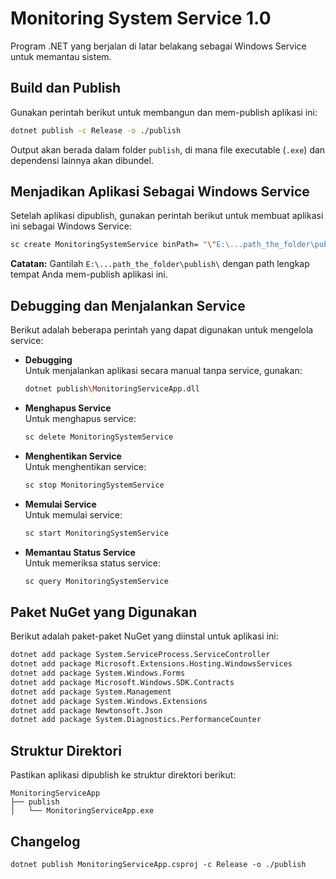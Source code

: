# Monitoring System Service 1.0

Program .NET yang berjalan di latar belakang sebagai Windows Service untuk memantau sistem.

## Build dan Publish

Gunakan perintah berikut untuk membangun dan mem-publish aplikasi ini:

```bash
dotnet publish -c Release -o ./publish
```

Output akan berada dalam folder `publish`, di mana file executable (`.exe`) dan dependensi lainnya akan dibundel.

## Menjadikan Aplikasi Sebagai Windows Service

Setelah aplikasi dipublish, gunakan perintah berikut untuk membuat aplikasi ini sebagai Windows Service:

```bash
sc create MonitoringSystemService binPath= "\"E:\...path_the_folder\publish\MonitoringServiceApp.exe\""
```

**Catatan:** Gantilah `E:\...path_the_folder\publish\` dengan path lengkap tempat Anda mem-publish aplikasi ini.

## Debugging dan Menjalankan Service

Berikut adalah beberapa perintah yang dapat digunakan untuk mengelola service:

- **Debugging**  
  Untuk menjalankan aplikasi secara manual tanpa service, gunakan:
  ```bash
  dotnet publish\MonitoringServiceApp.dll
  ```

- **Menghapus Service**  
  Untuk menghapus service:
  ```bash
  sc delete MonitoringSystemService
  ```

- **Menghentikan Service**  
  Untuk menghentikan service:
  ```bash
  sc stop MonitoringSystemService
  ```

- **Memulai Service**  
  Untuk memulai service:
  ```bash
  sc start MonitoringSystemService
  ```

- **Memantau Status Service**  
  Untuk memeriksa status service:
  ```bash
  sc query MonitoringSystemService
  ```

## Paket NuGet yang Digunakan

Berikut adalah paket-paket NuGet yang diinstal untuk aplikasi ini:

```bash
dotnet add package System.ServiceProcess.ServiceController
dotnet add package Microsoft.Extensions.Hosting.WindowsServices
dotnet add package System.Windows.Forms
dotnet add package Microsoft.Windows.SDK.Contracts
dotnet add package System.Management
dotnet add package System.Windows.Extensions
dotnet add package Newtonsoft.Json
dotnet add package System.Diagnostics.PerformanceCounter
```

## Struktur Direktori

Pastikan aplikasi dipublish ke struktur direktori berikut:

```
MonitoringServiceApp
├── publish
│   └── MonitoringServiceApp.exe
```

## Changelog
```
dotnet publish MonitoringServiceApp.csproj -c Release -o ./publish

```